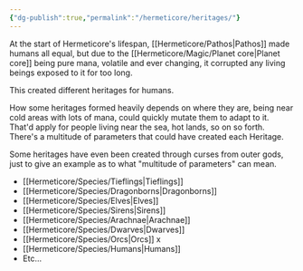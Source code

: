 ```yaml
---
{"dg-publish":true,"permalink":"/hermeticore/heritages/"}
---
```


At the start of Hermeticore's lifespan, [[Hermeticore/Pathos\|Pathos]] made humans all equal, but due to the [[Hermeticore/Magic/Planet core\|Planet core]] being pure mana, volatile and ever changing, it corrupted any living beings exposed to it for too long.

This created different heritages for humans.

How some heritages formed heavily depends on where they are, being near cold areas with lots of mana, could quickly mutate them to adapt to it. That'd apply for people living near the sea, hot lands, so on so forth. There's a multitude of parameters that could have created each Heritage.

Some heritages have even been created through curses from outer gods, just to give an example as to what "multitude of parameters" can mean.

- [[Hermeticore/Species/Tieflings\|Tieflings]]
- [[Hermeticore/Species/Dragonborns\|Dragonborns]]
- [[Hermeticore/Species/Elves\|Elves]]
- [[Hermeticore/Species/Sirens\|Sirens]]
- [[Hermeticore/Species/Arachnae\|Arachnae]] 
- [[Hermeticore/Species/Dwarves\|Dwarves]]
- [[Hermeticore/Species/Orcs\|Orcs]] x
- [[Hermeticore/Species/Humans\|Humans]]
- Etc...